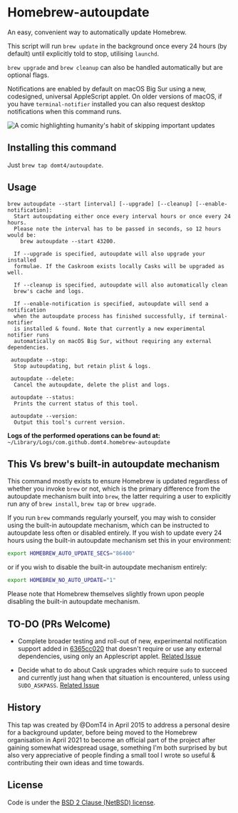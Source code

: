 # Homebrew-autoupdate

An easy, convenient way to automatically update Homebrew.

This script will run `brew update` in the background once every 24 hours (by
default) until explicitly told to stop, utilising `launchd`.

`brew upgrade` and `brew cleanup` can also be handled automatically but
are optional flags.

Notifications are enabled by default on macOS Big Sur using a new,
codesigned, universal AppleScript applet. On older versions of macOS, if you
have `terminal-notifier` installed you can also request desktop notifications
when this command runs.

![A comic highlighting humanity's habit of skipping important updates](https://imgs.xkcd.com/comics/update.png)

## Installing this command

Just `brew tap domt4/autoupdate`.

## Usage

```
brew autoupdate --start [interval] [--upgrade] [--cleanup] [--enable-notification]:
  Start autoupdating either once every interval hours or once every 24 hours.
  Please note the interval has to be passed in seconds, so 12 hours would be:
    brew autoupdate --start 43200.

  If --upgrade is specified, autoupdate will also upgrade your installed
  formulae. If the Caskroom exists locally Casks will be upgraded as well.

  If --cleanup is specified, autoupdate will also automatically clean
  brew's cache and logs.

  If --enable-notification is specified, autoupdate will send a notification
  when the autoupdate process has finished successfully, if terminal-notifier
  is installed & found. Note that currently a new experimental notifier runs
  automatically on macOS Big Sur, without requiring any external dependencies.

 autoupdate --stop:
  Stop autoupdating, but retain plist & logs.

 autoupdate --delete:
  Cancel the autoupdate, delete the plist and logs.

 autoupdate --status:
  Prints the current status of this tool.

 autoupdate --version:
  Output this tool's current version.
```

**Logs of the performed operations can be found at:** `~/Library/Logs/com.github.domt4.homebrew-autoupdate`

## This Vs brew's built-in autoupdate mechanism

This command mostly exists to ensure Homebrew is updated regardless of whether
you invoke `brew` or not, which is the primary difference from the autoupdate
mechanism built into `brew`, the latter requiring a user to explicitly run
any of `brew install`, `brew tap` or `brew upgrade`.

If you run `brew` commands regularly yourself, you may wish to consider using
the built-in autoupdate mechanism, which can be instructed to autoupdate less
often or disabled entirely. If you wish to update every 24 hours using the
built-in autoupdate mechanism set this in your environment:

```bash
export HOMEBREW_AUTO_UPDATE_SECS="86400"
```

or if you wish to disable the built-in autoupdate mechanism entirely:

```bash
export HOMEBREW_NO_AUTO_UPDATE="1"
```

Please note that Homebrew themselves slightly frown upon people disabling
the built-in autoupdate mechanism.

## TO-DO (PRs Welcome)

* Complete broader testing and roll-out of new, experimental notification
support added in [6365cc020](https://github.com/DomT4/homebrew-autoupdate/commit/6365cc020)
that doesn't require or use any external dependencies, using only an Applescript
applet.
[Related Issue](https://github.com/DomT4/homebrew-autoupdate/issues/25)

* Decide what to do about Cask upgrades which require `sudo` to succeed
and currently just hang when that situation is encountered,
unless using `SUDO_ASKPASS`.
[Related Issue](https://github.com/DomT4/homebrew-autoupdate/issues/40)

## History

This tap was created by @DomT4 in April 2015 to address a personal desire for
a background updater, before being moved to the Homebrew organisation in
April 2021 to become an official part of the project after gaining somewhat
widespread usage, something I'm both surprised by but also very appreciative
of people finding a small tool I wrote so useful & contributing their own ideas
and time towards.

## License

Code is under the [BSD 2 Clause (NetBSD) license](https://github.com/DomT4/homebrew-autoupdate/blob/master/LICENSE).

